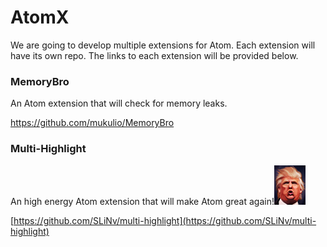 # AtomX
We are going to develop multiple extensions for Atom. Each extension will have its own repo. The links to each extension will be provided below.


### MemoryBro
An Atom extension that will check for memory leaks.

https://github.com/mukulio/MemoryBro

### Multi-Highlight
An high energy Atom extension that will make Atom great again!![DT](img/DT.jpg)

[https://github.com/SLiNv/multi-highlight](https://github.com/SLiNv/multi-highlight)
